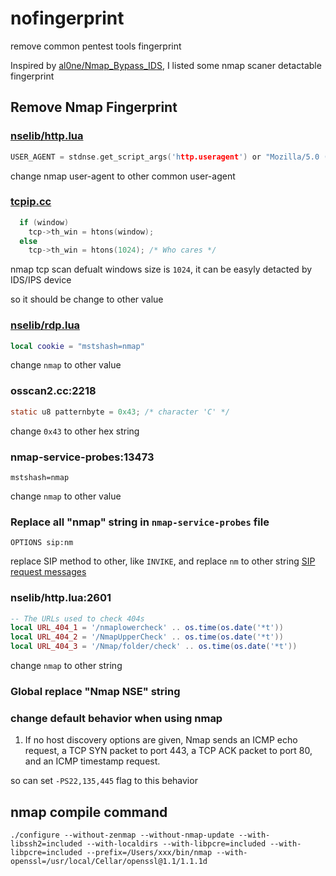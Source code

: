 # nofingerprint
remove common pentest tools fingerprint

Inspired by [al0ne/Nmap_Bypass_IDS](https://github.com/al0ne/Nmap_Bypass_IDS), I listed some nmap scaner detactable fingerprint

## Remove Nmap Fingerprint

### [nselib/http.lua](https://github.com/nmap/nmap/blob/master/nselib/http.lua#L159)
```c
USER_AGENT = stdnse.get_script_args('http.useragent') or "Mozilla/5.0 (compatible; Nmap Scripting Engine; https://nmap.org/book/nse.html)"
```
change nmap user-agent to other common user-agent


### [tcpip.cc](https://github.com/nmap/nmap/blob/master/tcpip.cc#L733)
```c
  if (window)
    tcp->th_win = htons(window);
  else
    tcp->th_win = htons(1024); /* Who cares */
```
nmap tcp scan defualt windows size is `1024`, it can be easyly detacted by IDS/IPS device

so it should be change to other value 

### [nselib/rdp.lua](https://github.com/nmap/nmap/blob/master/nselib/rdp.lua#L211)
```lua
local cookie = "mstshash=nmap"
```
change `nmap` to other value

### osscan2.cc:2218
```C
static u8 patternbyte = 0x43; /* character 'C' */
```
change `0x43` to other hex string

### nmap-service-probes:13473
```
mstshash=nmap
```
change `nmap` to other value

### Replace all "nmap" string in `nmap-service-probes` file

```
OPTIONS sip:nm
```
replace SIP method to other, like `INVIKE`, and replace `nm` to other string
[SIP request messages](https://help.fortinet.com/fos50hlp/54/Content/FortiOS/fortigate-voip-guide-52/SIP-mes-media-pro-request.htm)

### nselib/http.lua:2601
```lua
-- The URLs used to check 404s
local URL_404_1 = '/nmaplowercheck' .. os.time(os.date('*t'))
local URL_404_2 = '/NmapUpperCheck' .. os.time(os.date('*t'))
local URL_404_3 = '/Nmap/folder/check' .. os.time(os.date('*t'))
```
change `nmap` to other string

### Global replace "Nmap NSE" string

### change default behavior when using nmap
1. If no host discovery options are given, Nmap sends an ICMP echo request, a TCP SYN packet to port 443, a TCP ACK packet to port 80, and an ICMP timestamp request.

so can set `-PS22,135,445` flag to this behavior

## nmap compile command

```
./configure --without-zenmap --without-nmap-update --with-libssh2=included --with-localdirs --with-libpcre=included --with-libpcre=included --prefix=/Users/xxx/bin/nmap --with-openssl=/usr/local/Cellar/openssl@1.1/1.1.1d
```
